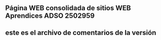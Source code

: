 ## Página WEB consolidada de sitios WEB Aprendices ADSO 2502959
## este es el archivo de comentarios de la versión


